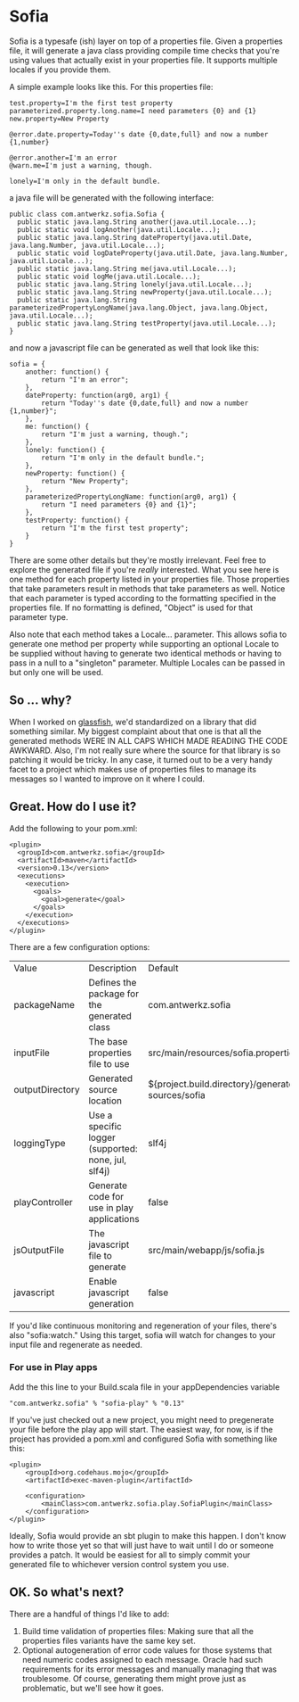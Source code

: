 Sofia
=====

Sofia is a typesafe (ish) layer on top of a properties file.  Given a properties file, it will generate a java class
providing compile time checks that you're using values that actually exist in your properties file.  It supports multiple
locales if you provide them.

A simple example looks like this.  For this properties file:

    test.property=I'm the first test property
    parameterized.property.long.name=I need parameters {0} and {1}
    new.property=New Property

    @error.date.property=Today''s date {0,date,full} and now a number {1,number}

    @error.another=I'm an error
    @warn.me=I'm just a warning, though.

    lonely=I'm only in the default bundle.

a java file will be generated with the following interface:

    public class com.antwerkz.sofia.Sofia {
      public static java.lang.String another(java.util.Locale...);
      public static void logAnother(java.util.Locale...);
      public static java.lang.String dateProperty(java.util.Date, java.lang.Number, java.util.Locale...);
      public static void logDateProperty(java.util.Date, java.lang.Number, java.util.Locale...);
      public static java.lang.String me(java.util.Locale...);
      public static void logMe(java.util.Locale...);
      public static java.lang.String lonely(java.util.Locale...);
      public static java.lang.String newProperty(java.util.Locale...);
      public static java.lang.String parameterizedPropertyLongName(java.lang.Object, java.lang.Object, java.util.Locale...);
      public static java.lang.String testProperty(java.util.Locale...);
    }

and now a javascript file can be generated as well that look like this:

    sofia = {
        another: function() {
            return "I'm an error";
        },
        dateProperty: function(arg0, arg1) {
            return "Today''s date {0,date,full} and now a number {1,number}";
        },
        me: function() {
            return "I'm just a warning, though.";
        },
        lonely: function() {
            return "I'm only in the default bundle.";
        },
        newProperty: function() {
            return "New Property";
        },
        parameterizedPropertyLongName: function(arg0, arg1) {
            return "I need parameters {0} and {1}";
        },
        testProperty: function() {
            return "I'm the first test property";
        }
    }

There are some other details but they're mostly irrelevant.  Feel free to explore the generated file if you're
*really* interested.  What you see here is one method for each property listed in your properties file.  Those properties
that take parameters result in methods that take parameters as well.  Notice that each parameter is typed according to
the formatting specified in the properties file.  If no formatting is defined, "Object" is used for that parameter type.

Also note that each method takes a Locale... parameter.  This allows sofia to generate one method per property while
supporting an optional Locale to be supplied without having to generate two identical methods or having to pass in a null
to a "singleton" parameter.  Multiple Locales can be passed in but only one will be used.

So ... why?
-----------

When I worked on [glassfish](http://glassfish.java.net), we'd standardized on a library that did something similar. My
biggest complaint about that one is that all the generated methods WERE IN ALL CAPS WHICH MADE READING THE CODE AWKWARD.
Also, I'm not really sure where the source for that library is so patching it would be tricky.  In any case, it turned out
to be a very handy facet to a project which makes use of properties files to manage its messages so I wanted to
improve on it where I could.

Great.  How do I use it?
-----

Add the following to your pom.xml:

    <plugin>
      <groupId>com.antwerkz.sofia</groupId>
      <artifactId>maven</artifactId>
      <version>0.13</version>
      <executions>
        <execution>
          <goals>
            <goal>generate</goal>
          </goals>
        </execution>
      </executions>
    </plugin>

There are a few configuration options:

<table>
    <col width="33%" />
    <col width="33%" />
    <col width="33%" />
    <tbody>
        <tr><td>Value</td><td>Description</td><td>Default</td></tr>
        <tr><td>packageName</td><td>Defines the package for the generated class</td><td>com.antwerkz.sofia</td></tr>
        <tr><td>inputFile</td><td>The base properties file to use</td><td>src/main/resources/sofia.properties</td></tr>
        <tr><td>outputDirectory</td><td>Generated source location</td><td>${project.build.directory}/generated-sources/sofia</td></tr>
        <tr><td>loggingType</td><td>Use a specific logger (supported: none, jul, slf4j)</td><td>slf4j</td></tr>
        <tr><td>playController</td><td>Generate code for use in play applications</td><td>false</td></tr>
        <tr><td>jsOutputFile</td><td>The javascript file to generate</td><td>src/main/webapp/js/sofia.js</td></tr>
        <tr><td>javascript</td><td>Enable javascript generation</td><td>false</td></tr>
    </tbody>
</table>

If you'd like continuous monitoring and regeneration of your files, there's also "sofia:watch."  Using this target,
sofia will watch for changes to your input file and regenerate as needed.

### For use in Play apps

Add the this line to your Build.scala file in your appDependencies variable

    "com.antwerkz.sofia" % "sofia-play" % "0.13"

If you've just checked out a new project, you might need to pregenerate your file before the play app
will start.  The easiest way, for now, is if the project has provided a pom.xml and configured Sofia
with something like this:

    <plugin>
        <groupId>org.codehaus.mojo</groupId>
        <artifactId>exec-maven-plugin</artifactId>

        <configuration>
            <mainClass>com.antwerkz.sofia.play.SofiaPlugin</mainClass>
        </configuration>
    </plugin>

Ideally, Sofia would provide an sbt plugin to make this happen.  I don't know how to write those yet so
that will just have to wait until I do or someone provides a patch.</hint>  It would be easiest for all
to simply commit your generated file to whichever version control system you use.

OK.  So what's next?
--------------------

There are a handful of things I'd like to add:

1.  Build time validation of properties files:  Making sure that all the properties files variants have the same key set.
1.  Optional autogeneration of error code values for those systems that need numeric codes assigned to each message.
Oracle had such requirements for its error messages and manually managing that was troublesome.  Of course, generating
them might prove just as problematic, but we'll see how it goes.